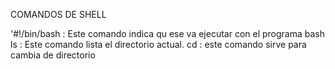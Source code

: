 COMANDOS DE SHELL

'#!/bin/bash : Este comando indica qu ese va ejecutar con el programa bash
ls : Este comando lista el directorio actual.
cd : este comando sirve para cambia de directorio
